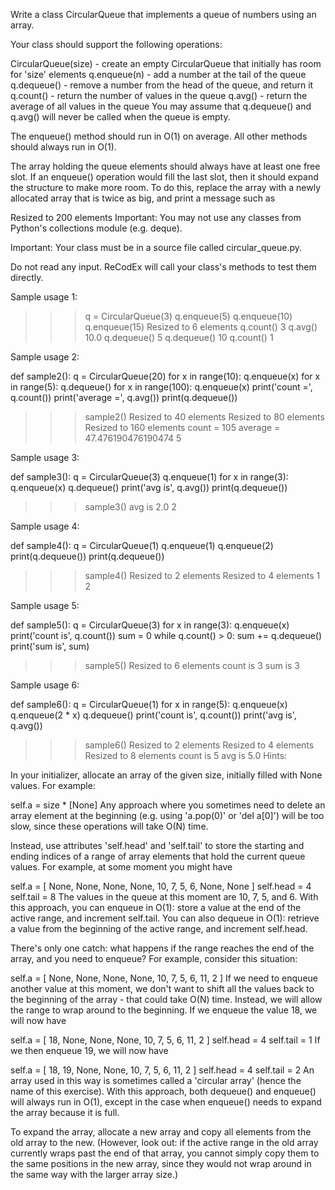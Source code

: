 Write a class CircularQueue that implements a queue of numbers using an array.

Your class should support the following operations:

CircularQueue(size) - create an empty CircularQueue that initially has room for 'size' elements
q.enqueue(n) - add a number at the tail of the queue
q.dequeue() - remove a number from the head of the queue, and return it
q.count() - return the number of values in the queue
q.avg() - return the average of all values in the queue
You may assume that q.dequeue() and q.avg() will never be called when the queue is empty.

The enqueue() method should run in O(1) on average. All other methods should always run in O(1).

The array holding the queue elements should always have at least one free slot. If an enqueue() operation would fill 
the last slot, then it should expand the structure to make more room. To do this, replace the array with a newly 
allocated array that is twice as big, and print a message such as

Resized to 200 elements
Important: You may not use any classes from Python's collections module (e.g. deque).

Important: Your class must be in a source file called circular_queue.py.

Do not read any input. ReCodEx will call your class's methods to test them directly.

Sample usage 1:

>>> q = CircularQueue(3)
>>> q.enqueue(5)
>>> q.enqueue(10)
>>> q.enqueue(15)
Resized to 6 elements
>>> q.count()
3
>>> q.avg()
10.0
>>> q.dequeue()
5
>>> q.dequeue()
10
>>> q.count()
1

Sample usage 2:

def sample2():
    q = CircularQueue(20)
    for x in range(10):
        q.enqueue(x)
    for x in range(5):
        q.dequeue()
    for x in range(100):
        q.enqueue(x)
    print('count =', q.count())
    print('average =', q.avg())
    print(q.dequeue())

>>> sample2()
Resized to 40 elements
Resized to 80 elements
Resized to 160 elements
count = 105
average = 47.476190476190474
5

Sample usage 3:

def sample3():
    q = CircularQueue(3)
    q.enqueue(1)
    for x in range(3):
        q.enqueue(x)
        q.dequeue()
    print('avg is', q.avg())
    print(q.dequeue())
    
>>> sample3()
avg is 2.0
2

Sample usage 4:

def sample4():
    q = CircularQueue(1)
    q.enqueue(1)
    q.enqueue(2)
    print(q.dequeue())
    print(q.dequeue())

>>> sample4()
Resized to 2 elements
Resized to 4 elements
1
2

Sample usage 5:

def sample5():
    q = CircularQueue(3)
    for x in range(3):
        q.enqueue(x)
    print('count is', q.count())
    sum = 0
    while q.count() > 0:
        sum += q.dequeue()
    print('sum is', sum)
    
>>> sample5()
Resized to 6 elements
count is 3
sum is 3

Sample usage 6:

def sample6():
    q = CircularQueue(1)
    for x in range(5):
        q.enqueue(x)
        q.enqueue(2 * x)
        q.dequeue()
    print('count is', q.count())
    print('avg is', q.avg())
    
>>> sample6()
Resized to 2 elements
Resized to 4 elements
Resized to 8 elements
count is 5
avg is 5.0
Hints:

In your initializer, allocate an array of the given size, initially filled with None values. For example:

self.a = size * [None]
Any approach where you sometimes need to delete an array element at the beginning (e.g. using 'a.pop(0)' or 'del a[0]') 
will be too slow, since these operations will take O(N) time.

Instead, use attributes 'self.head' and 'self.tail' to store the starting and ending indices of a range of 
array elements that hold the current queue values. For example, at some moment you might have

self.a = [ None, None, None, None, 10, 7, 5, 6, None, None ]
self.head = 4
self.tail = 8
The values in the queue at this moment are 10, 7, 5, and 6. With this approach, you can enqueue in O(1): store a value at 
the end of the active range, and increment self.tail. You can also dequeue in O(1): retrieve a value from the beginning of 
the active range, and increment self.head.

There's only one catch: what happens if the range reaches the end of the array, and you need to enqueue? For example, consider this situation:

self.a = [ None, None, None, None, 10, 7, 5, 6, 11, 2 ]
If we need to enqueue another value at this moment, we don't want to shift all the values back to the 
beginning of the array - that could take O(N) time. Instead, we will allow the range to wrap around to the 
beginning. If we enqueue the value 18, we will now have

self.a = [ 18, None, None, None, 10, 7, 5, 6, 11, 2 ]
self.head = 4
self.tail = 1
If we then enqueue 19, we will now have

self.a = [ 18, 19, None, None, 10, 7, 5, 6, 11, 2 ]
self.head = 4
self.tail = 2
An array used in this way is sometimes called a 'circular array' (hence the name of this exercise). With this 
approach, both dequeue() and enqueue() will always run in O(1), except in the case when enqueue() needs to expand the array because it is full.

To expand the array, allocate a new array and copy all elements from the old array to the new. 
(However, look out: if the active range in the old array currently wraps past the end of that array, you cannot simply copy 
them to the same positions in the new array, since they would not wrap around in the same way with the larger array size.)